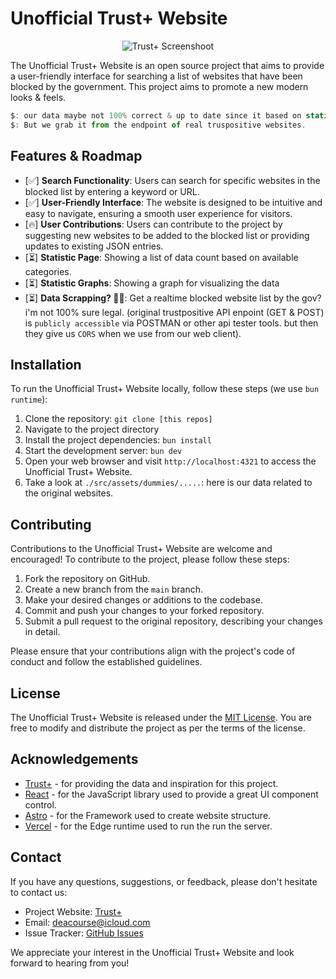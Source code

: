 # Unofficial Trust+ Website

<div style="text-align:center">

![Trust+ Screenshoot](https://github.com/deaaprizal/trustplus-client/blob/main/src/assets/images/trust+.png?raw=true)

</div>

The Unofficial Trust+ Website is an open source project that aims to provide a user-friendly interface for searching a list of websites that have been blocked by the government. This project aims to promote a new modern looks & feels.

```javascript
$: our data maybe not 100% correct & up to date since it based on static JSON dummies 😄.
$: But we grab it from the endpoint of real truspositive websites.
```

## Features & Roadmap

- [✅] **Search Functionality**: Users can search for specific websites in the blocked list by entering a keyword or URL.
- [✅] **User-Friendly Interface**: The website is designed to be intuitive and easy to navigate, ensuring a smooth user experience for visitors.
- [🔥] **User Contributions**: Users can contribute to the project by suggesting new websites to be added to the blocked list or providing updates to existing JSON entries.
- [⏳] **Statistic Page**: Showing a list of data count based on available categories.
- [⏳] **Statistic Graphs**: Showing a graph for visualizing the data
- [⏳] **Data Scrapping? 🤦‍♂️**: Get a realtime blocked website list by the gov? i'm not 100% sure legal. (original trustpositive API enpoint (GET & POST) is `publicly accessible` via POSTMAN or other api tester tools. but then they give us `CORS` when we use from our web client).
  
## Installation

To run the Unofficial Trust+ Website locally, follow these steps (we use `bun runtime`):

1. Clone the repository: `git clone [this repos]`
2. Navigate to the project directory
3. Install the project dependencies: `bun install`
4. Start the development server: `bun dev`
5. Open your web browser and visit `http://localhost:4321` to access the Unofficial Trust+ Website.
6. Take a look at `./src/assets/dummies/.....`: here is our data related to the original websites.

## Contributing

Contributions to the Unofficial Trust+ Website are welcome and encouraged! To contribute to the project, please follow these steps:

1. Fork the repository on GitHub.
2. Create a new branch from the `main` branch.
3. Make your desired changes or additions to the codebase.
4. Commit and push your changes to your forked repository.
5. Submit a pull request to the original repository, describing your changes in detail.

Please ensure that your contributions align with the project's code of conduct and follow the established guidelines.

## License

The Unofficial Trust+ Website is released under the [MIT License](LICENSE). You are free to modify and distribute the project as per the terms of the license.

## Acknowledgements

- [Trust+](https://unofficial-trustpositif-website.vercel.app/) - for providing the data and inspiration for this project.
- [React](https://reactjs.org) - for the JavaScript library used to provide a great UI component control.
- [Astro](https://astro.build) - for the Framework used to create website structure.
- [Vercel](https://vercel.com/) - for the Edge runtime used to run the run the server.

## Contact

If you have any questions, suggestions, or feedback, please don't hesitate to contact us:

- Project Website: [Trust+](https://unofficial-trustpositif-website.vercel.app/)
- Email: [deacourse@icloud.com](mailto:deacourse@icloud.com)
- Issue Tracker: [GitHub Issues](https://github.com/deaaprizal/unofficial-trust-plus-website/issues)

We appreciate your interest in the Unofficial Trust+ Website and look forward to hearing from you!
